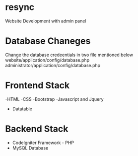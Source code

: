 # resync
Website Development with admin panel

# Database Chaneges
Change the database credeentials in two file mentioned below
website/application/config/database.php
administrator/application/config/database.php

# Frontend Stack
-HTML
-CSS
-Bootstrap
-Javascript and Jquery
- Datatable

# Backend Stack
- CodeIgniter Framework - PHP
- MySQL Database 
